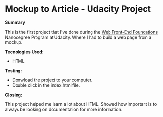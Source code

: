 # Mockup to Article - Udacity Project

**Summary**

This is the first project that I've done during the [Web Front-End Foundations Nanodegree Program at Udacity](https://www.udacity.com). Where I had to build a web page from a mockup.

**Tecnologies Used:**

* HTML

**Testing:**

* Donwload the project to your computer.
* Double click in the index.html file.

**Closing:**

This project helped me learn a lot about HTML. Showed how important is to always be looking on documentation for more information.
